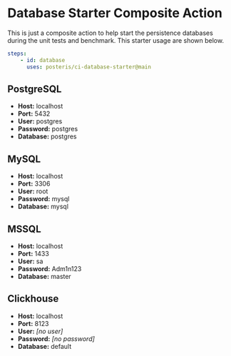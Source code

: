 # Database Starter Composite Action 

This is just a composite action to help start the persistence databases during the unit tests and benchmark. This starter usage are shown below.

```yaml
steps:
    - id: database
      uses: posteris/ci-database-starter@main
```

## PostgreSQL

* __Host:__     localhost
* __Port:__     5432
* __User:__     postgres
* __Password:__ postgres
* __Database:__ postgres


## MySQL

* __Host:__     localhost
* __Port:__     3306
* __User:__     root
* __Password:__ mysql
* __Database:__ mysql

## MSSQL

* __Host:__     localhost
* __Port:__     1433
* __User:__     sa
* __Password:__ Adm1n123
* __Database:__ master

## Clickhouse

* __Host:__     localhost
* __Port:__     8123
* __User:__     _[no user]_
* __Password:__ _[no password]_
* __Database:__ default